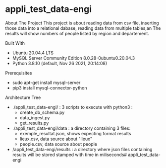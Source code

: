 # appli_test_data-engi
About The Project 
This project is about reading data from csv file,
inserting those data into a relational dabase,
reading data from multiple tables,an
The results will show numbers of people
listed by region and departement.

Built With
- Ubuntu 20.04.4 LTS
- MySQL Server Community Edition 8.0.28-0ubuntu0.20.04.3
- Python 3.8.10 (default, Nov 26 2021, 20:14:08)

Prerequisites
- sudo apt-get install mysql-server
- pip3 install mysql-connector-python

Architecture Tree
- ./appli_test_data-engi/ : 
	3 scripts to execute with python3 :
	- create_db_schema.py
	- data_ingest.py
	- get_results.py
- ./appli_test_data-engi/data :
	a directory containing 3 files:
	- exemple_resultat.json, shows expecting format results
	- lieux.csv, data source about "lieux"
	- people.csv, data source about people
- /appli_test_data-engi/results : 
	a directory where json files containing results will be stored stamped with time in miliseconds# appli_test_data-engi
